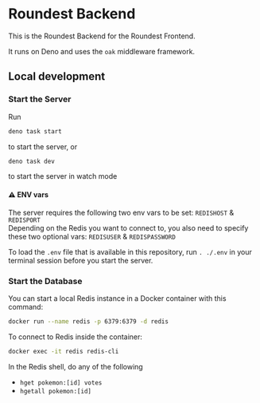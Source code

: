 # Roundest Backend
This is the Roundest Backend for the Roundest Frontend.

It runs on Deno and uses the `oak` middleware framework.

## Local development
### Start the Server
Run
```sh
deno task start
```
to start the server, or
```sh
deno task dev
```
to start the server in watch mode

#### ⚠️ ENV vars
The server requires the following two env vars to be set: `REDISHOST` & `REDISPORT`\
Depending on the Redis you want to connect to, you also need to specify these two optional vars: `REDISUSER` & `REDISPASSWORD`

To load the `.env` file that is available in this repository, run `. ./.env` in your terminal session before you start the server.

### Start the Database
You can start a local Redis instance in a Docker container with this command:
```sh
docker run --name redis -p 6379:6379 -d redis
```

To connect to Redis inside the container:
```sh
docker exec -it redis redis-cli
```

In the Redis shell, do any of the following
- `hget pokemon:[id] votes`
- `hgetall pokemon:[id]`
